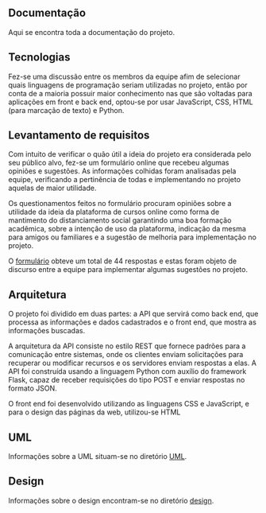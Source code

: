 ## Documentação 
Aqui se encontra toda a documentação do projeto.

## Tecnologias 
Fez-se uma discussão entre os membros da equipe afim de selecionar quais linguagens de programação seriam utilizadas no projeto, então por conta de a maioria possuir maior conhecimento nas que são voltadas para aplicações em front e back end, optou-se por usar JavaScript, CSS, HTML (para marcação de texto) e Python.

## Levantamento de requisitos 
Com intuito de verificar o quão útil a ideia do projeto era considerada pelo seu público alvo, fez-se um formulário online que recebeu algumas opiniões e sugestões. As informações colhidas foram analisadas pela equipe, verificando a pertinência de todas e implementando no projeto aquelas de maior utilidade.

Os questionamentos feitos no formulário procuram opiniões sobre a utilidade da ideia da plataforma de cursos online como forma de mantimento do distanciamento social garantindo uma boa formação acadêmica, sobre a intenção de uso da plataforma, indicação da mesma para amigos ou familiares e a sugestão de melhoria para implementação no projeto.

O [formulário](https://docs.google.com/forms/d/e/1FAIpQLSeMmHU9cA8Jz-Zmfn-tiXdpBL-JxaMJHco8f2fj0vyWo315Pg/viewform) obteve um total de 44 respostas e estas foram objeto de discurso entre a equipe para implementar algumas sugestões no projeto.

## Arquitetura 
O projeto foi dividido em duas partes: a API que servirá como back end, que processa as informações e dados cadastrados e o front end, que mostra as informações buscadas.

A arquitetura da API consiste no estilo REST que fornece padrões para a comunicação entre sistemas, onde os clientes enviam solicitações para recuperar ou modificar recursos e os servidores enviam respostas a elas. A API foi construída usando a linguagem Python com auxílio do framework Flask, capaz de receber requisições do tipo POST e enviar respostas no formato JSON.

O front end foi desenvolvido utilizando as linguagens CSS e JavaScript, e para o design das páginas da web, utilizou-se HTML

## UML 
Informações sobre a UML situam-se no diretório [UML]().

## Design   
Informações sobre o design encontram-se no diretório [design]().	

